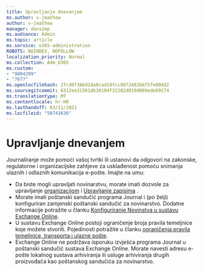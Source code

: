 ```yaml
---
title: Upravljanje dnevanjem
ms.author: v-jmathew
author: v-jmathew
manager: dansimp
ms.audience: Admin
ms.topic: article
ms.service: o365-administration
ROBOTS: NOINDEX, NOFOLLOW
localization_priority: Normal
ms.collection: Adm_O365
ms.custom:
- "9004299"
- "7677"
ms.openlocfilehash: 2fcd0f386d2da8cad19fcc9872482bb75fe00dd2
ms.sourcegitcommit: 6312ee31561db36104f32282d019d069ede69174
ms.translationtype: MT
ms.contentlocale: hr-HR
ms.lasthandoff: 03/11/2021
ms.locfileid: "50743636"
---
```

# <a name="manage-journaling"></a>Upravljanje dnevanjem

Journaliranje može pomoći vašoj tvrtki ili ustanovi da odgovori na zakonske, regulatorne i organizacijske zahtjeve za usklađenost pomoću snimanja ulaznih i odlaznih komunikacija e-pošte. Imajte na umu:

* Da biste mogli upravljati novinarstvu, morate imati dozvole za upravljanje [organizacijom](https://go.microsoft.com/fwlink/?linkid=2115259) i [Upravljanje zapisima](https://go.microsoft.com/fwlink/?linkid=2115469) .
* Morate imati poštanski sandučić programa Journal i (po želji) konfiguriran zamjenski poštanski sandučić za novinarstvo. Dodatne informacije potražite u članku [Konfiguriranje Novinstva u sustavu Exchange Online](https://go.microsoft.com/fwlink/?linkid=2115260).
* U sustavu Exchange Online postoji ograničenje broja pravila temeljnice koje možete stvoriti. Pojedinosti potražite u članku [ograničenja pravila temeljnice, transporta i ulazne pošte](https://go.microsoft.com/fwlink/?linkid=2115261).
* Exchange Online ne podržava isporuku izvješća programa Journal u poštanski sandučić sustava Exchange Online. Morate navesti adresu e-pošte lokalnog sustava arhiviranja ili usluge arhiviranja drugih proizvođača kao poštanskog sandučića za novinarstvo.
